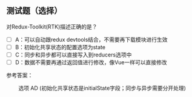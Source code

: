 ## 测试题（选择）

对Redux-Toolkit(RTK)描述正确的是？

- [ ] A：可以自动跟redux devtools结合，不需要再下载模块进行生效
- [ ] B：初始化共享状态的配置选项为state
- [ ] C：同步和异步都可以直接写入到reducers选项中
- [ ] D：数据不需要再通过返回值进行修改，像Vue一样可以直接修改

参考答案：

&emsp;&emsp; 选项 AD (初始化共享状态是initialState字段；同步与异步需要分开处理)